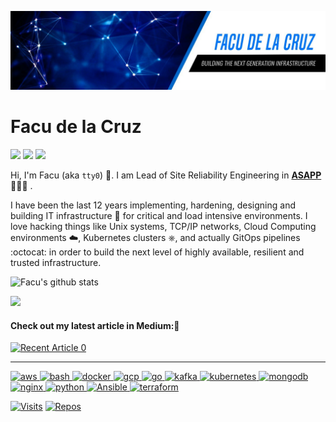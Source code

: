 ![image](https://github.com/fmdlc/fmdlc/raw/master/img/background.jpeg)

<h1 align="left">Facu de la Cruz</h1>

<p>
  <a href="https://www.linkedin.com/in/fmdlc/"> <img src="https://github.com/paulrobertlloyd/socialmediaicons/blob/main/linkedin-24x24.png" /></a>
  <a href="http://www.github.com/fmdlc/"> <img src="https://github.com/paulrobertlloyd/socialmediaicons/blob/main/github_blue-24x24.png" /></a>
  <a href="http://www.twitter.com/_tty0"> <img src="https://github.com/paulrobertlloyd/socialmediaicons/blob/main/twitter-24x24.png" /></a>
</p>

Hi, I'm Facu (aka `tty0`) 👋. I am Lead of Site Reliability Engineering in [**ASAPP**](https://www.asapp.com/) 🧑🏻‍💻 .

I have been the last 12 years implementing, hardening, designing and building IT infrastructure 🔧 for critical and load intensive environments.
I love hacking things like Unix systems, TCP/IP networks, Cloud Computing environments ☁️, Kubernetes clusters ⎈, and actually GitOps pipelines :octocat: in order to build the next level of highly available, resilient and trusted infrastructure.

![Facu's github stats](https://github-readme-stats.vercel.app/api?username=fmdlc&count_private=true&&show_icons=true)

[![](http://img.youtube.com/vi/hI653-iHur4/0.jpg)](http://www.youtube.com/watch?v=hI653-iHur4 "ekoparty #pwndemic: Building the next generation cloud infrastructure")

 #### Check out my latest article in Medium:📄 
 <a target="_blank" href="https://github-readme-medium-recent-article.vercel.app/medium/@_tty0/0"><img src="https://github-readme-medium-recent-article.vercel.app/medium/@_tty0/0" alt="Recent Article 0"> 

---
<p align="left"><img src="https://devicons.github.io/devicon/devicon.git/icons/amazonwebservices/amazonwebservices-original-wordmark.svg" alt="aws" width="40" height="40"/> <img src="https://www.vectorlogo.zone/logos/gnu_bash/gnu_bash-icon.svg" alt="bash" width="40" height="40"/> <img src="https://devicons.github.io/devicon/devicon.git/icons/docker/docker-original-wordmark.svg" alt="docker" width="40" height="40"/> <img src="https://www.vectorlogo.zone/logos/google_cloud/google_cloud-icon.svg" alt="gcp" width="40" height="40"/> <img src="https://devicons.github.io/devicon/devicon.git/icons/go/go-original.svg" alt="go" width="40" height="40"/> <img src="https://www.vectorlogo.zone/logos/apache_kafka/apache_kafka-icon.svg" alt="kafka" width="40" height="40"/> <img src="https://www.vectorlogo.zone/logos/kubernetes/kubernetes-icon.svg" alt="kubernetes" width="40" height="40"/> <img src="https://devicons.github.io/devicon/devicon.git/icons/mongodb/mongodb-original-wordmark.svg" alt="mongodb" width="40" height="40"/> <img src="https://devicons.github.io/devicon/devicon.git/icons/nginx/nginx-original.svg" alt="nginx" width="40" height="40"/> <img src="https://devicons.github.io/devicon/devicon.git/icons/python/python-original.svg" alt="python" width="40" height="40"/> <img src="https://symbols-electrical.getvecta.com/stencil_73/122_ansible-icon.e1db432c74.svg" alt="Ansible" width="40" height="40"/> <img src="https://s3-ap-southeast-2.amazonaws.com/content-prod-529546285894/2020/03/tf.png" alt="terraform" width="40" height="40"/></p>

[![Visits](https://badges.pufler.dev/visits/fmdlc/fmdlc)](https://github.com/fmdlc) [![Repos](https://badges.pufler.dev/repos/fmdlc)](https://github.com/fmdlc)
